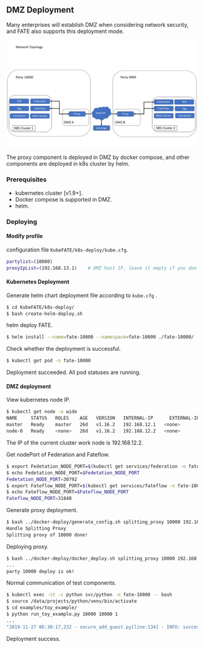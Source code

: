 ## DMZ Deployment

Many enterprises will establish DMZ when considering network security, and FATE also supports this deployment mode.

![](images/Proxy-Deployment-in-DMZ.jpg)

The proxy component is deployed in DMZ by docker compose, and other components are deployed in k8s cluster by helm.

### Prerequisites

- kubernetes cluster [v1.9+].
- Docker compose is supported in DMZ.
- helm.

### Deploying

#### Modify profile

configuration file  `KubeFATE/k8s-deploy/kube.cfg`.

```bash
partylist=(10000)
proxyIpList=(192.168.13.1)    # DMZ host IP, leave it empty if you don't need a splitting proxy.
```

#### Kubernetes Deployment

Generate helm chart deployment file according to `kube.cfg` .

```bash
$ cd KubeFATE/k8s-deploy/
$ bash create-helm-deploy.sh
```

helm deploy FATE.

```bash
$ helm install --name=fate-10000 --namespace=fate-10000 ./fate-10000/
```

Check whether the deployment is successful.

```bash
$ kubectl get pod -n fate-10000
```

Deployment succeeded. All pod statuses are running.

#### DMZ deployment

View kubernetes node IP.

```bash
$ kubectl get node -o wide
NAME     STATUS   ROLES    AGE   VERSION   INTERNAL-IP      EXTERNAL-IP   OS-IMAGE                KERNEL-VERSION           CONTAINER-RUNTIME
master   Ready    master   26d   v1.16.2   192.168.12.1   <none>        CentOS Linux 7 (Core)   3.10.0-1062.el7.x86_64   docker://19.3.4
node-0   Ready    <none>   26d   v1.16.2   192.168.12.2   <none>        CentOS Linux 7 (Core)   3.10.0-1062.el7.x86_64   docker://19.3.4
```

The IP of the current cluster work node is 192.168.12.2.

Get nodePort of Federation and Fateflow.

```bash
$ export Fedetation_NODE_PORT=$(kubectl get services/federation -n fate-10000 -o go-template='{{(index .spec.ports 0).nodePort}}')
$ echo Fedetation_NODE_PORT=$Fedetation_NODE_PORT
Fedetation_NODE_PORT=30792
$ export Fateflow_NODE_PORT=$(kubectl get services/fateflow -n fate-10000 -o go-template='{{(index .spec.ports 0).nodePort}}')
$ echo Fateflow_NODE_PORT=$Fateflow_NODE_PORT
Fateflow_NODE_PORT=31840
```

Generate proxy deployment.

```bash
$ bash ../docker-deploy/generate_config.sh splitting_proxy 10000 192.168.12.2 30792 192.168.12.2 31840 192.168.13.1
Handle Splitting Proxy
Splitting proxy of 10000 done!
```

Deploying proxy.

```bash
$ bash ../docker-deploy/docker_deploy.sh splitting_proxy 10000 192.168.13.1
...
party 10000 deploy is ok!
```

Normal communication of test components.

```bash
$ kubectl exec -it -c python svc/python -n fate-10000 -- bash
$ source /data/projects/python/venv/bin/activate
$ cd examples/toy_example/
$ python run_toy_example.py 10000 10000 1
...
"2019-11-27 06:30:17,232 - secure_add_guest.py[line:134] - INFO: success to calculate secure_sum, it is 1999.9999999999998"
```

Deployment success.
